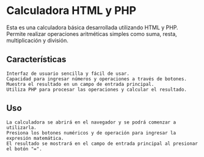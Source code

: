 # Calculadora HTML y PHP

Esta es una calculadora básica desarrollada utilizando HTML y PHP. Permite realizar operaciones aritméticas simples como suma, resta, multiplicación y división.
## Características

    Interfaz de usuario sencilla y fácil de usar.
    Capacidad para ingresar números y operaciones a través de botones.
    Muestra el resultado en un campo de entrada principal.
    Utiliza PHP para procesar las operaciones y calcular el resultado.

## Uso

    La calculadora se abrirá en el navegador y se podrá comenzar a utilizarla.
    Presiona los botones numéricos y de operación para ingresar la expresión matemática.
    El resultado se mostrará en el campo de entrada principal al presionar el botón "=".

